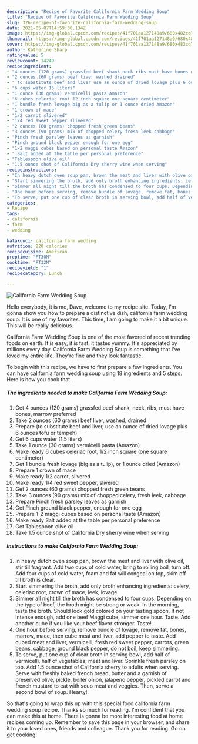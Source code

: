 ```yaml
---
description: "Recipe of Favorite California Farm Wedding Soup"
title: "Recipe of Favorite California Farm Wedding Soup"
slug: 326-recipe-of-favorite-california-farm-wedding-soup
date: 2021-05-07T14:59:30.134Z
image: https://img-global.cpcdn.com/recipes/41f701aa127148a9/680x482cq70/california-farm-wedding-soup-recipe-main-photo.jpg
thumbnail: https://img-global.cpcdn.com/recipes/41f701aa127148a9/680x482cq70/california-farm-wedding-soup-recipe-main-photo.jpg
cover: https://img-global.cpcdn.com/recipes/41f701aa127148a9/680x482cq70/california-farm-wedding-soup-recipe-main-photo.jpg
author: Katherine Sharp
ratingvalue: 5
reviewcount: 14249
recipeingredient:
- "4 ounces (120 grams) grassfed beef shank neck ribs must have bones marrow preferred"
- "2 ounces (60 grams) beef liver washed drained"
- " to substitute beef and liver use an ounce of dried lovage plus 6 ounces tofu or tempeh"
- "6 cups water 15 liters"
- "1 ounce (30 grams) vermicelli pasta Amazon"
- "6 cubes celeriac root 12 inch square one square centimeter"
- "1 bundle fresh lovage big as a tulip or 1 ounce dried Amazon"
- "1 crown of mace"
- "1/2 carrot slivered"
- "1/4 red sweet pepper slivered"
- "2 ounces (60 grams) chopped fresh green beans"
- "3 ounces (90 grams) mix of chopped celery fresh leek cabbage"
- "Pinch fresh parsley leaves as garnish"
- "Pinch ground black pepper enough for one egg"
- "1-2 maggi cubes based on personal taste Amazon"
- " Salt added at the table per personal preference"
- "Tablespoon olive oil"
- "1.5 ounce shot of California Dry sherry wine when serving"
recipeinstructions:
- "In heavy dutch oven soup pan, brown the meat and liver with olive oil, stir till fragrant. Add two cups of cold water, bring to rolling boil, turn off. Add four cups of cold water, foam and fat will congeal on top, skim off till broth is clear."
- "Start simmering the broth, add only broth enhancing ingredients: celery, celeriac root, crown of mace, leek, lovage"
- "Simmer all night till the broth has condensed to four cups. Depending on the type of beef, the broth might be strong or weak. In the morning, taste the broth. Should look gold colored on your tasting spoon. If not intense enough, add one beef Maggi cube, simmer one hour. Taste. Add another cube if you like your beef flavor stronger. Taste!"
- "One hour before serving, remove bundle of lovage, remove fat, bones, marrow, mace, then cube meat and liver, add pepper to taste. Add cubed meat and liver, vermicelli, fresh red sweet pepper, carrots, green beans, cabbage, ground black pepper, do not boil, keep simmering."
- "To serve, put one cup of clear broth in serving bowl, add half of vermicelli, half of vegetables, meat and liver. Sprinkle fresh parsley on top. Add 1.5 ounce shot of California sherry to adults when serving. Serve with freshly baked french bread, butter and a garnish of preserved olive, pickle, boiler onion, jalapeno pepper, pickled carrot and french mustard to eat with soup meat and veggies. Then, serve a second bowl of soup. Hearty!"
categories:
- Recipe
tags:
- california
- farm
- wedding

katakunci: california farm wedding 
nutrition: 220 calories
recipecuisine: American
preptime: "PT30M"
cooktime: "PT32M"
recipeyield: "1"
recipecategory: Lunch

---
```



![California Farm Wedding Soup](https://img-global.cpcdn.com/recipes/41f701aa127148a9/680x482cq70/california-farm-wedding-soup-recipe-main-photo.jpg)

Hello everybody, it is me, Dave, welcome to my recipe site. Today, I'm gonna show you how to prepare a distinctive dish, california farm wedding soup. It is one of my favorites. This time, I am going to make it a bit unique. This will be really delicious.

California Farm Wedding Soup is one of the most favored of recent trending foods on earth. It is easy, it is fast, it tastes yummy. It's appreciated by millions every day. California Farm Wedding Soup is something that I've loved my entire life. They're fine and they look fantastic.




To begin with this recipe, we have to first prepare a few ingredients. You can have california farm wedding soup using 18 ingredients and 5 steps. Here is how you cook that.

<!--inarticleads1-->

##### The ingredients needed to make California Farm Wedding Soup:

1. Get 4 ounces (120 grams) grassfed beef shank, neck, ribs, must have bones, marrow preferred
1. Take 2 ounces (60 grams) beef liver, washed, drained
1. Prepare  (to substitute beef and liver, use an ounce of dried lovage plus 6 ounces tofu or tempeh)
1. Get 6 cups water (1.5 liters)
1. Take 1 ounce (30 grams) vermicelli pasta (Amazon)
1. Make ready 6 cubes celeriac root, 1/2 inch square (one square centimeter)
1. Get 1 bundle fresh lovage (big as a tulip), or 1 ounce dried (Amazon)
1. Prepare 1 crown of mace
1. Make ready 1/2 carrot, slivered
1. Make ready 1/4 red sweet pepper, slivered
1. Get 2 ounces (60 grams) chopped fresh green beans
1. Take 3 ounces (90 grams) mix of chopped celery, fresh leek, cabbage
1. Prepare Pinch fresh parsley leaves as garnish
1. Get Pinch ground black pepper, enough for one egg
1. Prepare 1-2 maggi cubes based on personal taste (Amazon)
1. Make ready  Salt added at the table per personal preference
1. Get Tablespoon olive oil
1. Take 1.5 ounce shot of California Dry sherry wine when serving




<!--inarticleads2-->

##### Instructions to make California Farm Wedding Soup:

1. In heavy dutch oven soup pan, brown the meat and liver with olive oil, stir till fragrant. Add two cups of cold water, bring to rolling boil, turn off. Add four cups of cold water, foam and fat will congeal on top, skim off till broth is clear.
1. Start simmering the broth, add only broth enhancing ingredients: celery, celeriac root, crown of mace, leek, lovage
1. Simmer all night till the broth has condensed to four cups. Depending on the type of beef, the broth might be strong or weak. In the morning, taste the broth. Should look gold colored on your tasting spoon. If not intense enough, add one beef Maggi cube, simmer one hour. Taste. Add another cube if you like your beef flavor stronger. Taste!
1. One hour before serving, remove bundle of lovage, remove fat, bones, marrow, mace, then cube meat and liver, add pepper to taste. Add cubed meat and liver, vermicelli, fresh red sweet pepper, carrots, green beans, cabbage, ground black pepper, do not boil, keep simmering.
1. To serve, put one cup of clear broth in serving bowl, add half of vermicelli, half of vegetables, meat and liver. Sprinkle fresh parsley on top. Add 1.5 ounce shot of California sherry to adults when serving. Serve with freshly baked french bread, butter and a garnish of preserved olive, pickle, boiler onion, jalapeno pepper, pickled carrot and french mustard to eat with soup meat and veggies. Then, serve a second bowl of soup. Hearty!




So that's going to wrap this up with this special food california farm wedding soup recipe. Thanks so much for reading. I'm confident that you can make this at home. There is gonna be more interesting food at home recipes coming up. Remember to save this page in your browser, and share it to your loved ones, friends and colleague. Thank you for reading. Go on get cooking!
